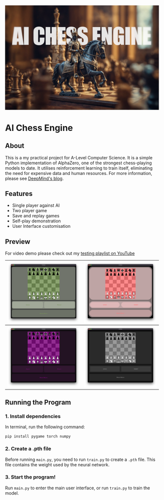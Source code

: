 ![](images/cover.png)
# AI Chess Engine
## About
This is a my practical project for A-Level Computer Science. It is a simple Python implementation of AlphaZero, one of the strongest chess-playing models to date. It utilises reinforcement learning to train itself, eliminating the need for expensive data and human resources. For more information, please see [DeepMind's blog](https://deepmind.google/discover/blog/alphazero-shedding-new-light-on-chess-shogi-and-go/).

## Features
- Single player against AI
- Two player game
- Save and replay games
- Self-play demonstration
- User Interface customisation

## Preview
For video demo please check out my [testing playlist on YouTube](https://youtube.com/playlist?list=PLFvwr-4vZ5GEFcu4QI-0qTpjvvlAU01-K&feature=shared)

|  ![](images/Screenshot_I.png) | ![](images/Screenshot_II.png) |
| - | - |
| ![](images/Screenshot_III.png)| ![](images/Screenshot_IV.png)|

## Running the Program
### 1. Install dependencies
In terminal, run the following command:
```
pip install pygame torch numpy
```

### 2. Create a .pth file
Before running `main.py`, you need to run `train.py` to create a `.pth` file. This file contains the weight used by the neural network.

### 3. Start the program!
Run `main.py` to enter the main user interface, or run `train.py` to train the model.


